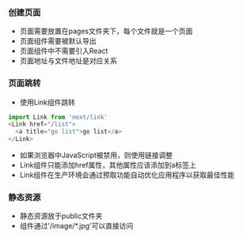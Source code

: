 ### 创建页面
+ 页面需要放置在pages文件夹下，每个文件就是一个页面
+ 页面组件需要被默认导出
+ 页面组件中不需要引入React
+ 页面地址与文件地址是对应关系
### 页面跳转
+ 使用Link组件跳转
```js
import Link from 'next/link'
<Link href="/list">
  <a title="go list">go list</a>
</Link>
```
+ 如果浏览器中JavaScript被禁用，则使用链接调整
+ Link组件只能添加href属性，其他属性应该添加到a标签上
+ Link组件在生产环境会通过预取功能自动优化应用程序以获取最佳性能
### 静态资源
+ 静态资源放于public文件夹
+ 组件通过'/image/*.jpg'可以直接访问